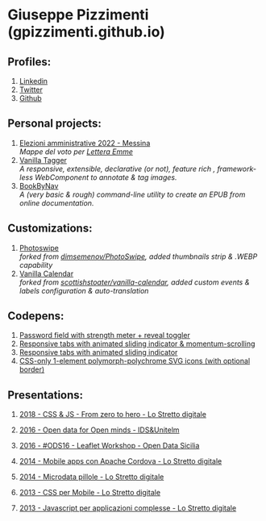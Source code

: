 # Giuseppe Pizzimenti (gpizzimenti.github.io)

## Profiles:

1. [Linkedin](https://www.linkedin.com/in/giuseppepizzimenti/)  
2. [Twitter](https://twitter.com/gpizzimenti)  
3. [Github](https://github.com/gpizzimenti/)  

## Personal projects:

1. [Elezioni amministrative 2022 - Messina](https://gpizzimenti.github.io/MappeElezioni2022/)  
   _Mappe del voto per [Lettera Emme](https://www.letteraemme.it/eleme2022-la-mappa-del-voto-dove-e-quali-liste-hanno-vinto/)_
2. [Vanilla Tagger](https://github.com/gpizzimenti/vanilla-tagger)  
    _A responsive, extensible, declarative (or not), feature rich , framework-less WebComponent to annotate & tag images._
3. [BookByNav](https://github.com/gpizzimenti/BookByNav)  
    _A (very basic & rough) command-line utility to create an EPUB from online documentation._

## Customizations:

1.  [Photoswipe](https://github.com/gpizzimenti/PhotoSwipe)  
    _forked from [dimsemenov/PhotoSwipe](https://github.com/dimsemenov/PhotoSwipe), added thumbnails strip & .WEBP capability_
2.  [Vanilla Calendar](https://github.com/gpizzimenti/vanilla-calendar)  
    _forked from [scottishstoater/vanilla-calendar](https://github.com/scottishstoater/vanilla-calendar), added custom events & labels configuration & auto-translation_
    
## Codepens:

1. [Password field with strength meter + reveal toggler](https://codepen.io/gpizzimenti/pen/abwerBa)
2. [Responsive tabs with animated sliding indicator & momentum-scrolling](https://codepen.io/gpizzimenti/pen/yLbqxNZ)
3. [Responsive tabs with animated sliding indicator](https://codepen.io/gpizzimenti/pen/RwVJzwP)
4. [CSS-only 1-element polymorph-polychrome  SVG icons (with optional border)](https://codepen.io/gpizzimenti/pen/ExPoKam)


## Presentations:

1. [2018 - CSS & JS - From zero to hero - Lo Stretto digitale ](https://www.slideshare.net/giuseppe.pizzimenti/css-js-from-zero-to-hero)

2. [2016 - Open data for Open minds - IDS&Unitelm ](https://www.slideshare.net/giuseppe.pizzimenti/open-data-for-open-minds)

3. [2016 - #ODS16 - Leaflet Workshop - Open Data Sicilia](https://github.com/gpizzimenti/ODS16---Leaflet-Workshop)

5. [2014 - Mobile apps con Apache Cordova - Lo Stretto digitale](https://www.slideshare.net/giuseppe.pizzimenti/mobile-apps-con-apache-cordova-lo-stretto-digitale)

6. [2014 - Microdata pillole - Lo Stretto digitale](https://www.slideshare.net/giuseppe.pizzimenti/microdata-pillole-35212770)

7. [2013 - CSS per Mobile - Lo Stretto digitale](https://www.slideshare.net/giuseppe.pizzimenti/css-per-mobile-lo-stretto-digitale)

8. [2013 - Javascript per applicazioni complesse - Lo Stretto digitale](https://www.slideshare.net/giuseppe.pizzimenti/javascript-per-applicazioni-complesse-lo-stretto-digitale)




